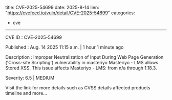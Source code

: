  
title: CVE-2025-54699
date: 2025-8-14
lien: "https://cvefeed.io/vuln/detail/CVE-2025-54699"
categories:
  - cve
---

CVE ID : CVE-2025-54699

Published :  Aug. 14
2025
11:15 a.m. | 1 hour
1 minute ago

Description : Improper Neutralization of Input During Web Page Generation ('Cross-site Scripting') vulnerability in masteriyo Masteriyo - LMS allows Stored XSS. This issue affects Masteriyo - LMS: from n/a through 1.18.3.

Severity: 6.5 | MEDIUM

Visit the link for more details
such as CVSS details
affected products
timeline
and more...
